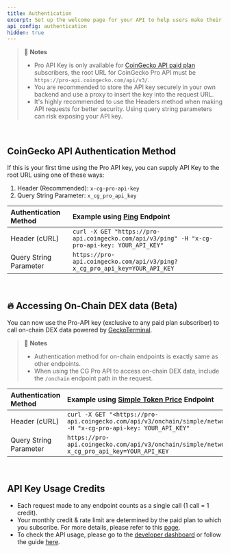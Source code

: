 ```yaml
---
title: Authentication
excerpt: Set up the welcome page for your API to help users make their first call.
api_config: authentication
hidden: true
---
```

> 📘 **Notes**
>
> * Pro API Key is only available for [CoinGecko API paid plan ](https://www.coingecko.com/en/api/pricing)subscribers, the root URL for CoinGecko Pro API must be `https://pro-api.coingecko.com/api/v3/`.
> * You are recommended to store the API key securely in your own backend and use a proxy to insert the key into the request URL.
> * It's highly recommended to use the Headers method when making API requests for better security. Using query string parameters can risk exposing your API key.

<br />

## CoinGecko API Authentication Method

If this is your first time using the Pro API key, you can supply API Key to the root URL using one of these ways:

1. Header (Recommended): `x-cg-pro-api-key`
2. Query String Parameter: `x_cg_pro_api_key`

| Authentication Method  | Example using [Ping](/reference/ping-server) Endpoint                                         |
| :--------------------- | :-------------------------------------------------------------------------------------------- |
| Header (cURL)          | `curl -X GET "https://pro-api.coingecko.com/api/v3/ping" -H "x-cg-pro-api-key: YOUR_API_KEY"` |
| Query String Parameter | `https://pro-api.coingecko.com/api/v3/ping?x_cg_pro_api_key=YOUR_API_KEY`                     |

<br />

## 🔥 Accessing On-Chain DEX data (Beta)

You can now use the Pro-API key (exclusive to any paid plan subscriber) to call on-chain DEX data powered by [GeckoTerminal](https://www.geckoterminal.com/).

> 📘 **Notes**
>
> * Authentication method for on-chain endpoints is exactly same as other endpoints.
> * When using the CG Pro API to access on-chain DEX data, include the `/onchain` endpoint path in the request.

| Authentication Method  | Example using [Simple Token Price](/reference/onchain-simple-price) Endpoint                                                                                                  |
| :--------------------- | :---------------------------------------------------------------------------------------------------------------------------------------------------------------------------- |
| Header (cURL)          | `curl -X GET "<https://pro-api.coingecko.com/api/v3/onchain/simple/networks/eth/token_price/0xc02aaa39b223fe8d0a0e5c4f27ead9083c756cc2>" -H "x-cg-pro-api-key: YOUR_API_KEY"` |
| Query String Parameter | `https://pro-api.coingecko.com/api/v3/onchain/simple/networks/eth/token_price/0xc02aaa39b223fe8d0a0e5c4f27ead9083c756cc2?x_cg_pro_api_key=YOUR_API_KEY`                       |

<br />

## API Key Usage Credits

* Each request made to any endpoint counts as a single call (1 call = 1 credit).
* Your monthly credit & rate limit are determined by the paid plan to which you subscribe. For more details, please refer to this [page](https://www.coingecko.com/en/api/pricing).
* To check the API usage, please go to the [developer dashboard](https://www.coingecko.com/en/developers/dashboard) or follow the guide [here](/reference/setting-up-your-api-key#4-api-usage-report).